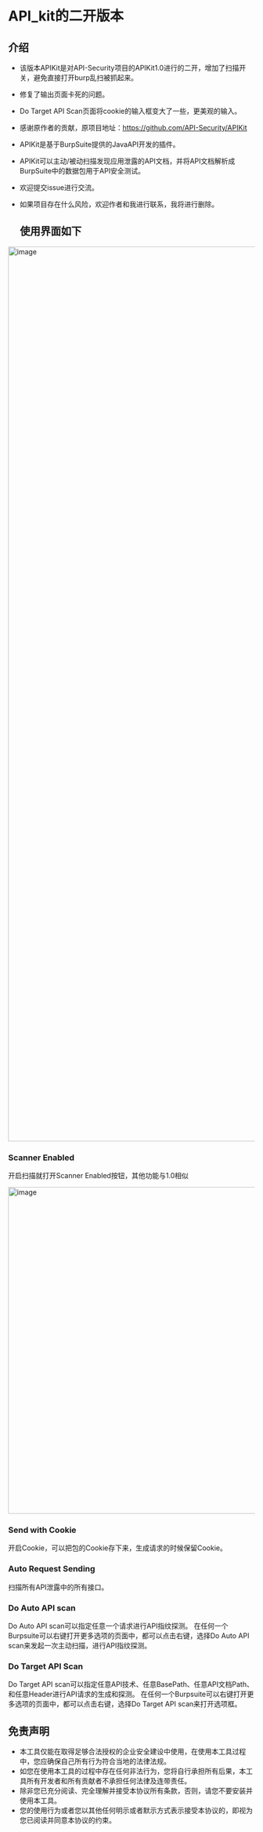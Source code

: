 # API_kit的二开版本

## 介绍

- 该版本APIKit是对API-Security项目的APIKit1.0进行的二开，增加了扫描开关，避免直接打开burp乱扫被抓起来。
- 修复了输出页面卡死的问题。
- Do Target API Scan页面将cookie的输入框变大了一些，更美观的输入。
- 感谢原作者的贡献，原项目地址：https://github.com/API-Security/APIKit
- APIKit是基于BurpSuite提供的JavaAPI开发的插件。
- APIKit可以主动/被动扫描发现应用泄露的API文档，并将API文档解析成BurpSuite中的数据包用于API安全测试。
- 欢迎提交issue进行交流。
- 如果项目存在什么风险，欢迎作者和我进行联系，我将进行删除。

  ## 使用界面如下

<img width="1824" alt="image" src="https://github.com/user-attachments/assets/87cc6dcc-8f9d-4496-9cf4-419db66c6947" />

### Scanner Enabled

开启扫描就打开Scanner Enabled按钮，其他功能与1.0相似

<img width="666" alt="image" src="https://github.com/user-attachments/assets/88d8abbd-cd3b-4614-b1e2-1763f45baf4f" />

### Send with Cookie

开启Cookie，可以把包的Cookie存下来，生成请求的时候保留Cookie。

### Auto Request Sending

扫描所有API泄露中的所有接口。

### Do Auto API scan

Do Auto API scan可以指定任意一个请求进行API指纹探测。
在任何一个Burpsuite可以右键打开更多选项的页面中，都可以点击右键，选择Do Auto API scan来发起一次主动扫描，进行API指纹探测。

### Do Target API Scan

Do Target API scan可以指定任意API技术、任意BasePath、任意API文档Path、和任意Header进行API请求的生成和探测。
在任何一个Burpsuite可以右键打开更多选项的页面中，都可以点击右键，选择Do Target API scan来打开选项框。

## 免责声明

- 本工具仅能在取得足够合法授权的企业安全建设中使用，在使用本工具过程中，您应确保自己所有行为符合当地的法律法规。
- 如您在使用本工具的过程中存在任何非法行为，您将自行承担所有后果，本工具所有开发者和所有贡献者不承担任何法律及连带责任。
- 除非您已充分阅读、完全理解并接受本协议所有条款，否则，请您不要安装并使用本工具。
- 您的使用行为或者您以其他任何明示或者默示方式表示接受本协议的，即视为您已阅读并同意本协议的约束。
